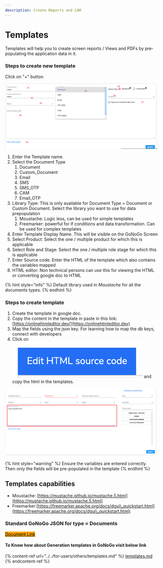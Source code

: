 ```yaml
---
description: Create Reports and CAM
---
```


# Templates

Templates will help you to create screen reports / Views and PDFs by pre-populating the application data in it.&#x20;

### Steps to create new template

Click on "+" button

![](<../../.gitbook/assets/image (250).png>)

1. Enter the Template name.&#x20;
2. Select the Document Type
   1. Document
   2. Custom\_Document
   3. Email
   4. SMS
   5. SMS\_OTP
   6. CAM
   7. Email\_OTP
3. Library Type: This is only available for Document Type = Document or Custom Document. Select the library you want to use for data prepopulation
   1. Moustache: Logic less, can be used for simple templates
   2. Freemarker: powerful for if conditions and data transformation. Can be used for complex templates
4. Enter Template Display Name. This will be visible on the GoNoGo Screen
5. Select Product: Select the one / multiple product for which this is applicable
6. Select Role and Stage: Select the one / multiple role stage for which this is applicable
7. Enter Source code: Enter the HTML of the template which also contains the variables mapped
8. HTML editor: Non technical persons can use this for viewing the HTML or converting google doc to HTML

{% hint style="info" %}
Default library used in _Moustache_ for all the documents types. &#x20;
{% endhint %}

### Steps to create template

1. Create the template in google doc.&#x20;
2. Copy the content in the template in paste in this link: [https://onlinehtmleditor.dev/](https://onlinehtmleditor.dev)
3. Map the fields using the json key. For learning how to map the db keys, connect with developers
4. Click on  ![](<../../.gitbook/assets/image (184).png>) and copy the html in the templates.&#x20;

![](<../../.gitbook/assets/image (185).png>)

{% hint style="warning" %}
Ensure the variables are  entered correctly. Then only the fields will be pre-populated in the template
{% endhint %}

## Templates capabilities

* Moustache: [https://mustache.github.io/mustache.5.html](https://mustache.github.io/mustache.5.html)
* Freemarker:[https://freemarker.apache.org/docs/dgui\_quickstart.html](https://freemarker.apache.org/docs/dgui\_quickstart.html)

### Standard GoNoGo JSON for type = Documents

<mark style="background-color:orange;"></mark>[<mark style="background-color:orange;">Document Link</mark>](https://drive.google.com/file/d/1cVKHv7tjsypFNiBbh3vC6fjvyr0uLcKl/view?usp=sharing)<mark style="background-color:orange;"></mark>

#### To Know how about Generation templates in GoNoGo visit below link

{% content-ref url="../../for-users/others/templates.md" %}
[templates.md](../../for-users/others/templates.md)
{% endcontent-ref %}
